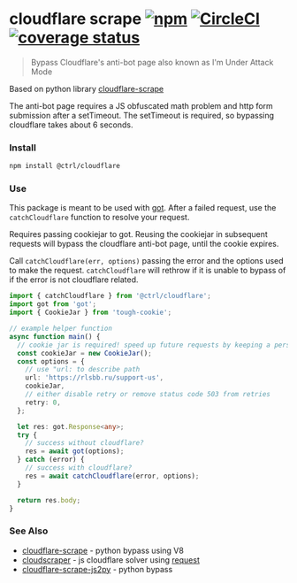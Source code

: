 # cloudflare scrape [![npm](https://img.shields.io/npm/v/@ctrl/cloudflare.svg?maxAge=3600)](https://www.npmjs.com/package/@ctrl/cloudflare) [![CircleCI](https://circleci.com/gh/TypeCtrl/cloudflare.svg?style=svg)](https://circleci.com/gh/TypeCtrl/cloudflare) [![coverage status](https://codecov.io/gh/typectrl/cloudflare/branch/master/graph/badge.svg)](https://codecov.io/gh/typectrl/cloudflare)

> Bypass Cloudflare's anti-bot page also known as I'm Under Attack Mode

Based on python library [cloudflare-scrape](https://github.com/Anorov/cloudflare-scrape)

The anti-bot page requires a JS obfuscated math problem and http form submission after a setTimeout. The setTimeout is required, so bypassing cloudflare takes about 6 seconds.


### Install
```sh
npm install @ctrl/cloudflare
```

### Use
This package is meant to be used with [got](https://github.com/sindresorhus/got). After a failed request, use the `catchCloudflare` function to resolve your request.

Requires passing cookiejar to got. Reusing the cookiejar in subsequent requests will bypass the cloudflare anti-bot page, until the cookie expires.

Call `catchCloudflare(err, options)` passing the error and the options used to make the request. `catchCloudflare` will rethrow if it is unable to bypass of if the error is not cloudflare related.

```ts
import { catchCloudflare } from '@ctrl/cloudflare';
import got from 'got';
import { CookieJar } from 'tough-cookie';

// example helper function
async function main() {
  // cookie jar is required! speed up future requests by keeping a persistant cookie jar
  const cookieJar = new CookieJar();
  const options = {
    // use "url: to describe path
    url: 'https://rlsbb.ru/support-us',
    cookieJar,
    // either disable retry or remove status code 503 from retries
    retry: 0,
  };

  let res: got.Response<any>;
  try {
    // success without cloudflare?
    res = await got(options);
  } catch (error) {
    // success with cloudflare?
    res = await catchCloudflare(error, options);
  }

  return res.body;
}
```

### See Also
- [cloudflare-scrape](https://github.com/Anorov/cloudflare-scrape) - python bypass using V8
- [cloudscraper](https://github.com/codemanki/cloudscraper) - js cloudflare solver using [request](https://github.com/request/request)
- [cloudflare-scrape-js2py](https://github.com/VeNoMouS/cloudflare-scrape-js2py) - python bypass
